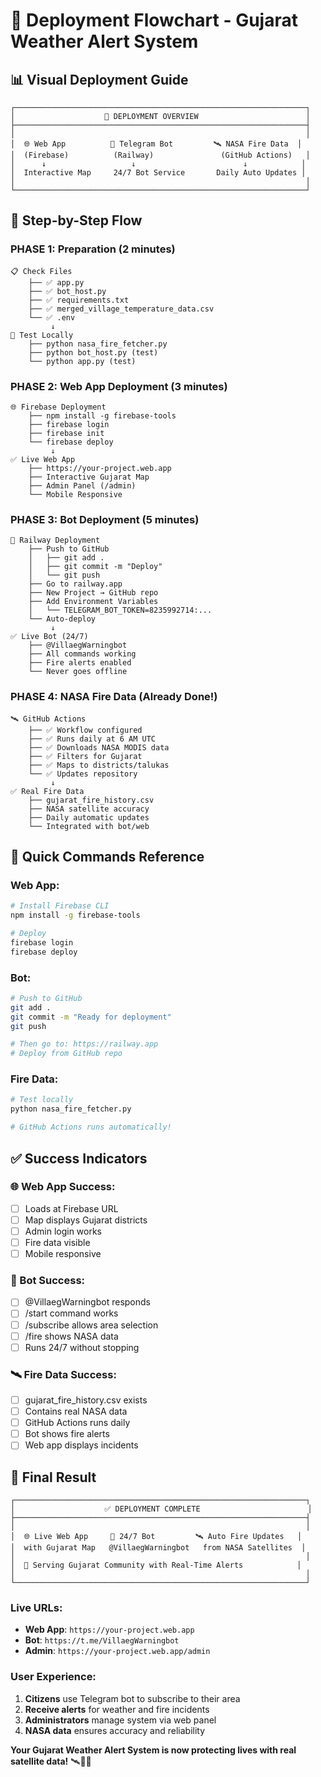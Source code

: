 # 🚀 Deployment Flowchart - Gujarat Weather Alert System

## 📊 Visual Deployment Guide

```
┌─────────────────────────────────────────────────────────────────┐
│                    🎯 DEPLOYMENT OVERVIEW                        │
├─────────────────────────────────────────────────────────────────┤
│                                                                 │
│  🌐 Web App          🤖 Telegram Bot         🛰️ NASA Fire Data  │
│  (Firebase)          (Railway)               (GitHub Actions)   │
│      ↓                   ↓                        ↓            │
│  Interactive Map     24/7 Bot Service       Daily Auto Updates │
│                                                                 │
└─────────────────────────────────────────────────────────────────┘
```

## 🔄 Step-by-Step Flow

### PHASE 1: Preparation (2 minutes)
```
📋 Check Files
    ├── ✅ app.py
    ├── ✅ bot_host.py
    ├── ✅ requirements.txt
    ├── ✅ merged_village_temperature_data.csv
    └── ✅ .env
         ↓
🧪 Test Locally
    ├── python nasa_fire_fetcher.py
    ├── python bot_host.py (test)
    └── python app.py (test)
```

### PHASE 2: Web App Deployment (3 minutes)
```
🌐 Firebase Deployment
    ├── npm install -g firebase-tools
    ├── firebase login
    ├── firebase init
    └── firebase deploy
         ↓
✅ Live Web App
    ├── https://your-project.web.app
    ├── Interactive Gujarat Map
    ├── Admin Panel (/admin)
    └── Mobile Responsive
```

### PHASE 3: Bot Deployment (5 minutes)
```
🤖 Railway Deployment
    ├── Push to GitHub
    │   ├── git add .
    │   ├── git commit -m "Deploy"
    │   └── git push
    ├── Go to railway.app
    ├── New Project → GitHub repo
    ├── Add Environment Variables
    │   └── TELEGRAM_BOT_TOKEN=8235992714:...
    └── Auto-deploy
         ↓
✅ Live Bot (24/7)
    ├── @VillaegWarningbot
    ├── All commands working
    ├── Fire alerts enabled
    └── Never goes offline
```

### PHASE 4: NASA Fire Data (Already Done!)
```
🛰️ GitHub Actions
    ├── ✅ Workflow configured
    ├── ✅ Runs daily at 6 AM UTC
    ├── ✅ Downloads NASA MODIS data
    ├── ✅ Filters for Gujarat
    ├── ✅ Maps to districts/talukas
    └── ✅ Updates repository
         ↓
✅ Real Fire Data
    ├── gujarat_fire_history.csv
    ├── NASA satellite accuracy
    ├── Daily automatic updates
    └── Integrated with bot/web
```

## 🎯 Quick Commands Reference

### Web App:
```bash
# Install Firebase CLI
npm install -g firebase-tools

# Deploy
firebase login
firebase deploy
```

### Bot:
```bash
# Push to GitHub
git add .
git commit -m "Ready for deployment"
git push

# Then go to: https://railway.app
# Deploy from GitHub repo
```

### Fire Data:
```bash
# Test locally
python nasa_fire_fetcher.py

# GitHub Actions runs automatically!
```

## ✅ Success Indicators

### 🌐 Web App Success:
- [ ] Loads at Firebase URL
- [ ] Map displays Gujarat districts
- [ ] Admin login works
- [ ] Fire data visible
- [ ] Mobile responsive

### 🤖 Bot Success:
- [ ] @VillaegWarningbot responds
- [ ] /start command works
- [ ] /subscribe allows area selection
- [ ] /fire shows NASA data
- [ ] Runs 24/7 without stopping

### 🛰️ Fire Data Success:
- [ ] gujarat_fire_history.csv exists
- [ ] Contains real NASA data
- [ ] GitHub Actions runs daily
- [ ] Bot shows fire alerts
- [ ] Web app displays incidents

## 🎉 Final Result

```
┌─────────────────────────────────────────────────────────────────┐
│                    ✅ DEPLOYMENT COMPLETE                        │
├─────────────────────────────────────────────────────────────────┤
│                                                                 │
│  🌐 Live Web App     🤖 24/7 Bot         🛰️ Auto Fire Updates   │
│  with Gujarat Map   @VillaegWarningbot   from NASA Satellites  │
│                                                                 │
│  👥 Serving Gujarat Community with Real-Time Alerts            │
│                                                                 │
└─────────────────────────────────────────────────────────────────┘
```

### Live URLs:
- **Web App**: `https://your-project.web.app`
- **Bot**: `https://t.me/VillaegWarningbot`
- **Admin**: `https://your-project.web.app/admin`

### User Experience:
1. **Citizens** use Telegram bot to subscribe to their area
2. **Receive alerts** for weather and fire incidents
3. **Administrators** manage system via web panel
4. **NASA data** ensures accuracy and reliability

**Your Gujarat Weather Alert System is now protecting lives with real satellite data!** 🛰️👥🔥